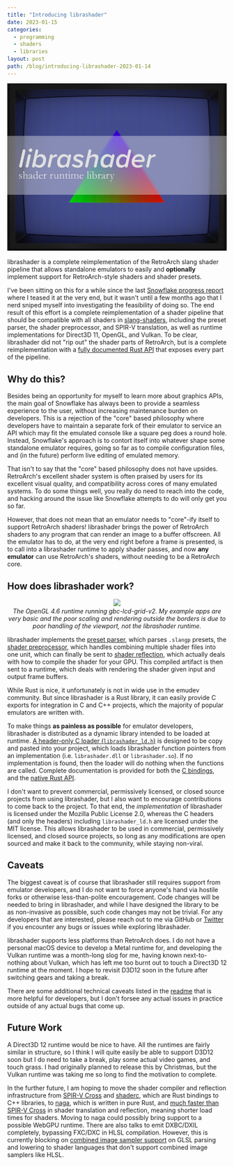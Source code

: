 ```yaml
---
title: "Introducing librashader"
date: 2023-01-15
categories:
  - programming
  - shaders
  - libraries
layout: post
path: /blog/introducing-librashader-2023-01-14
---
```


![](librashader-hero.png)


librashader is a complete reimplementation of the RetroArch slang shader pipeline that allows standalone emulators to easily and **optionally** implement support for RetroArch-style shaders and shader presets.

I've been sitting on this for a while since the last [Snowflake progress report](https://snowflakepowe.red/blog/progress-report-2022-03-02) where I teased it at the very end, but it wasn't until a few months ago that I nerd sniped myself into investigating the feasibility of doing so. The end result of this effort is a complete reimplementation of a shader pipeline that should be compatible with all shaders in [slang-shaders](https://github.com/libretro/slang-shaders), including the preset parser, the shader preprocessor, and SPIR-V translation, as well as runtime implementations for Direct3D 11, OpenGL, and Vulkan. To be clear, librashader did not "rip out" the shader parts of RetroArch, but is a complete reimplementation with a [fully documented Rust API](https://docs.rs/librashader/latest/librashader/) that exposes every part of the pipeline. 


## Why do this?

Besides being an opportunity for myself to learn more about graphics APIs, the main goal of Snowflake has always been to provide a seamless experience to the user, without increasing maintenance burden on developers. This is a rejection of the "core" based philosophy where developers have to maintain a separate fork of their emulator to service
an API which may fit the emulated console like a square peg does a round hole. Instead, Snowflake's approach is to contort itself into whatever shape some standalone emulator
requires, going so far as to compile configuration files, and (in the future) perform live editing of emulated memory. 

That isn't to say that the "core" based philosophy does not have upsides. RetroArch's excellent shader system is often praised by users for its excellent visual quality, and
compatibility across cores of many emulated systems. To do some things well, you really do need to reach into the code, and hacking around the issue like Snowflake attempts to do
will only get you so far.

However, that does not mean that an emulator needs to "core"-ify itself to support RetroArch shaders! librashader brings the power of RetroArch shaders to any program that can render an image to a buffer offscreen. All the emulator has to do, at the very end right before a frame is presented, is to call into a librashader runtime to apply shader passes,
and now **any emulator** can use RetroArch's shaders, without needing to be a RetroArch core.

## How does librashader work?

<p align="center">
  <img src="https://user-images.githubusercontent.com/1000503/212462721-f40f3555-8c50-448e-8876-534102f982e1.png" />
  <br >
  <em style="font-style: italic;font-size:14px;">The OpenGL 4.6 runtime running gbc-lcd-grid-v2. My example apps are very basic and the poor scaling and rendering outside the borders is due to poor handling of the viewport, not the librashader runtime.</em>
</p>

librashader implements the [preset parser](https://docs.rs/librashader/latest/librashader/presets/index.html), which parses `.slangp` presets, the [shader preprocessor](https://docs.rs/librashader/latest/librashader/preprocess/index.html), which handles combining multiple shader files into one unit, which can finally be sent to [shader reflection](https://docs.rs/librashader/latest/librashader/reflect/index.html), which actually deals with how to compile the shader for your GPU. This compiled artifact is then sent to a runtime, which deals with rendering the shader given input and output frame buffers.

While Rust is nice, it unfortunately is not in wide use in the emudev community. But since librashader is a Rust library, it can easily provide C exports for integration in C and C++ projects, which the majority of popular emulators are written with.

To make things **as painless as possible** for emulator developers, librashader is distributed as a dynamic library intended to be loaded at runtime. [A header-only C loader (`librashader_ld.h`)](https://github.com/SnowflakePowered/librashader/tree/master/include) is designed to be copy and pasted into your project, which loads librashader function pointers from an implementation (i.e. `librashader.dll` or `librashader.so`). If no implementation is found, then the loader will do nothing when the functions are called. Complete documentation is provided for both the [C bindings](https://docs.rs/librashader-capi), and the [native Rust API](https://docs.rs/librashader). 

I don't want to prevent commercial, permissively licensed, or closed source projects from using librashader, but I also want to encourage contributions to come back to the project. To that end, the *implementation* of librashader is licensed under the Mozilla Public License 2.0, whereas the C headers (and only the headers) including `librashader_ld.h` are licensed under the MIT license. This allows librashader to be used in commercial, permissively licensed, and closed source projects, so long as any modifications are open sourced and make it back to the community, while staying non-viral. 
 
## Caveats
The biggest caveat is of course that librashader still requires support from emulator developers, and I do not want to force anyone's hand via hostile forks or otherwise less-than-polite encouragement. Code changes will be needed to bring in librashader, and while I have designed the library to be as non-invasive as possible, such code changes may not be trivial. For any developers that are interested, please reach out to me via GitHub or [Twitter](https://twitter.com/chyyran) if you encounter any bugs or issues while exploring librashader. 

librashader supports less platforms than RetroArch does. I do not have a personal macOS device to develop a Metal runtime for, and developing the Vulkan runtime was a month-long slog for me, having known next-to-nothing about Vulkan, which has left me too burnt out to touch a Direct3D 12 runtime at the moment. I hope to revisit D3D12 soon in the future after switching gears and taking a break.

There are some additional technical caveats listed in the [readme](https://github.com/SnowflakePowered/librashader/blob/master/README.md) that is more helpful for developers, but I don't forsee any actual issues in practice outside of any actual bugs that come up.

## Future Work
A Direct3D 12 runtime would be nice to have. All the runtimes are fairly similar in structure, so I think I will quite easily be able to support D3D12 soon but I do need to take a break, play some actual video games, and touch grass. I had originally planned to release this by Christmas, but the Vulkan runtime was taking me so long to find the motivation to complete. 

In the further future, I am hoping to move the shader compiler and reflection infrastructure from [SPIR-V Cross](https://github.com/grovesNL/spirv_cross) and [shaderc](https://github.com/google/shaderc-rs), which are Rust bindings to C++ libraries, to [naga](https://github.com/gfx-rs/naga), which is written in pure Rust, and [much faster than SPIR-V Cross](https://gfx-rs.github.io/2021/05/09/dota2-msl-compilation.html) in shader translation and reflection, meaning shorter load times for shaders. Moving to naga could possibly bring support to a possible WebGPU runtime. There are also talks to emit DXBC/DXIL completely, bypassing FXC/DXC in HLSL compilation. However, this is currently blocking on [combined image sampler support](https://github.com/gfx-rs/naga/issues/1012) on GLSL parsing and lowering to shader languages that don't support combined image samplers like HLSL. 
